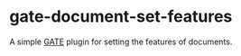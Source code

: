 # gate-document-set-features
A simple [GATE](https://gate.ac.uk/) plugin for setting the features of documents.
